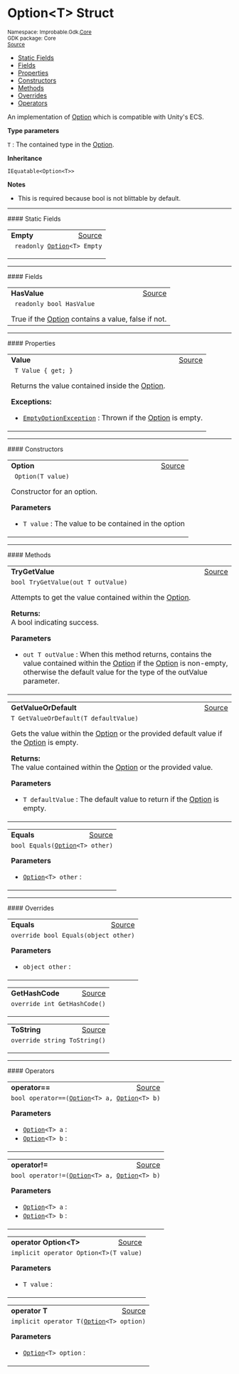 
# Option&lt;T&gt; Struct
<sup>
Namespace: Improbable.Gdk.<a href="{{urlRoot}}/api/core-index">Core</a><br/>
GDK package: Core<br/>
<a href="https://www.github.com/spatialos/gdk-for-unity/blob/15bb5eac/workers/unity/Packages/io.improbable.gdk.core/Components/Option.cs/#L13">Source</a>
<style>
a code {
                    padding: 0em 0.25em!important;
}
code {
                    background-color: #ffffff!important;
}
</style>
</sup>
<nav id="pageToc" class="page-toc"><ul><li><a href="#static-fields">Static Fields</a>
<li><a href="#fields">Fields</a>
<li><a href="#properties">Properties</a>
<li><a href="#constructors">Constructors</a>
<li><a href="#methods">Methods</a>
<li><a href="#overrides">Overrides</a>
<li><a href="#operators">Operators</a>
</ul></nav>

</p>



<p>An implementation of <a href="{{urlRoot}}/api/core/option">Option</a> which is compatible with Unity's ECS. </p>


</p>

<b>Type parameters</b>

<code>T</code> : The contained type in the <a href="{{urlRoot}}/api/core/option">Option</a>.


</p>

<b>Inheritance</b>

<code>IEquatable&lt;Option&lt;T&gt;&gt;</code>


</p>

<b>Notes</b>

- This is required because bool is not blittable by default. 




</p>
<hr style="width:100%; border-top-color:#d8d8d8" />
#### Static Fields


</p>




<table width="100%">
    <tr>
        <td style="border-right:none"><b>Empty</b></td>
        <td style="border-left:none; text-align:right"><a href="https://www.github.com/spatialos/gdk-for-unity/blob/15bb5eac/workers/unity/Packages/io.improbable.gdk.core/Components/Option.cs/#L15">Source</a></td>
    </tr>
    <tr>
        <td colspan="2">
<code> readonly <a href="{{urlRoot}}/api/core/option">Option</a>&lt;T&gt; Empty</code></p>


</td>
    </tr>
</table>




</p>
<hr style="width:100%; border-top-color:#d8d8d8" />
#### Fields


</p>




<table width="100%">
    <tr>
        <td style="border-right:none"><b>HasValue</b></td>
        <td style="border-left:none; text-align:right"><a href="https://www.github.com/spatialos/gdk-for-unity/blob/15bb5eac/workers/unity/Packages/io.improbable.gdk.core/Components/Option.cs/#L20">Source</a></td>
    </tr>
    <tr>
        <td colspan="2">
<code> readonly bool HasValue</code></p>
True if the <a href="{{urlRoot}}/api/core/option">Option</a> contains a value, false if not. 

</td>
    </tr>
</table>





</p>
<hr style="width:100%; border-top-color:#d8d8d8" />
#### Properties


</p>




<table width="100%">
    <tr>
        <td style="border-right:none"><b>Value</b></td>
        <td style="border-left:none; text-align:right"><a href="https://www.github.com/spatialos/gdk-for-unity/blob/15bb5eac/workers/unity/Packages/io.improbable.gdk.core/Components/Option.cs/#L30">Source</a></td>
    </tr>
    <tr>
        <td colspan="2">
<code> T Value { get; }</code></p>
Returns the value contained inside the <a href="{{urlRoot}}/api/core/option">Option</a>. 


</p>

<b>Exceptions:</b>

<ul>
<li><code><a href="{{urlRoot}}/api/core/empty-option-exception">EmptyOptionException</a></code> : Thrown if the <a href="{{urlRoot}}/api/core/option">Option</a> is empty. </li>
</ul>


</td>
    </tr>
</table>





</p>
<hr style="width:100%; border-top-color:#d8d8d8" />
#### Constructors


</p>




<table width="100%">
    <tr>
        <td style="border-right:none"><b>Option</b></td>
        <td style="border-left:none; text-align:right"><a href="https://www.github.com/spatialos/gdk-for-unity/blob/15bb5eac/workers/unity/Packages/io.improbable.gdk.core/Components/Option.cs/#L49">Source</a></td>
    </tr>
    <tr>
        <td colspan="2">
<code> Option(T value)</code></p>
Constructor for an option. 


</p>

<b>Parameters</b>

<ul>
<li><code>T value</code> : The value to be contained in the option </li>
</ul>





</td>
    </tr>
</table>




</p>
<hr style="width:100%; border-top-color:#d8d8d8" />
#### Methods


</p>




<table width="100%">
    <tr>
        <td style="border-right:none"><b>TryGetValue</b></td>
        <td style="border-left:none; text-align:right"><a href="https://www.github.com/spatialos/gdk-for-unity/blob/15bb5eac/workers/unity/Packages/io.improbable.gdk.core/Components/Option.cs/#L65">Source</a></td>
    </tr>
    <tr>
        <td colspan="2">
<code>bool TryGetValue(out T outValue)</code></p>
Attempts to get the value contained within the <a href="{{urlRoot}}/api/core/option">Option</a>. 
</p><b>Returns:</b></br>A bool indicating success. 

</p>

<b>Parameters</b>

<ul>
<li><code>out T outValue</code> : When this method returns, contains the value contained within the <a href="{{urlRoot}}/api/core/option">Option</a> if the <a href="{{urlRoot}}/api/core/option">Option</a> is non-empty, otherwise the default value for the type of the outValue parameter. </li>
</ul>





</td>
    </tr>
</table>


<table width="100%">
    <tr>
        <td style="border-right:none"><b>GetValueOrDefault</b></td>
        <td style="border-left:none; text-align:right"><a href="https://www.github.com/spatialos/gdk-for-unity/blob/15bb5eac/workers/unity/Packages/io.improbable.gdk.core/Components/Option.cs/#L80">Source</a></td>
    </tr>
    <tr>
        <td colspan="2">
<code>T GetValueOrDefault(T defaultValue)</code></p>
Gets the value within the <a href="{{urlRoot}}/api/core/option">Option</a> or the provided default value if the <a href="{{urlRoot}}/api/core/option">Option</a> is empty. 
</p><b>Returns:</b></br>The value contained within the <a href="{{urlRoot}}/api/core/option">Option</a> or the provided value. 

</p>

<b>Parameters</b>

<ul>
<li><code>T defaultValue</code> : The default value to return if the <a href="{{urlRoot}}/api/core/option">Option</a> is empty. </li>
</ul>





</td>
    </tr>
</table>


<table width="100%">
    <tr>
        <td style="border-right:none"><b>Equals</b></td>
        <td style="border-left:none; text-align:right"><a href="https://www.github.com/spatialos/gdk-for-unity/blob/15bb5eac/workers/unity/Packages/io.improbable.gdk.core/Components/Option.cs/#L90">Source</a></td>
    </tr>
    <tr>
        <td colspan="2">
<code>bool Equals(<a href="{{urlRoot}}/api/core/option">Option</a>&lt;T&gt; other)</code></p>



</p>

<b>Parameters</b>

<ul>
<li><code><a href="{{urlRoot}}/api/core/option">Option</a>&lt;T&gt; other</code> : </li>
</ul>





</td>
    </tr>
</table>




</p>
<hr style="width:100%; border-top-color:#d8d8d8" />
#### Overrides


</p>




<table width="100%">
    <tr>
        <td style="border-right:none"><b>Equals</b></td>
        <td style="border-left:none; text-align:right"><a href="https://www.github.com/spatialos/gdk-for-unity/blob/15bb5eac/workers/unity/Packages/io.improbable.gdk.core/Components/Option.cs/#L85">Source</a></td>
    </tr>
    <tr>
        <td colspan="2">
<code>override bool Equals(object other)</code></p>



</p>

<b>Parameters</b>

<ul>
<li><code>object other</code> : </li>
</ul>





</td>
    </tr>
</table>


<table width="100%">
    <tr>
        <td style="border-right:none"><b>GetHashCode</b></td>
        <td style="border-left:none; text-align:right"><a href="https://www.github.com/spatialos/gdk-for-unity/blob/15bb5eac/workers/unity/Packages/io.improbable.gdk.core/Components/Option.cs/#L115">Source</a></td>
    </tr>
    <tr>
        <td colspan="2">
<code>override int GetHashCode()</code></p>






</td>
    </tr>
</table>


<table width="100%">
    <tr>
        <td style="border-right:none"><b>ToString</b></td>
        <td style="border-left:none; text-align:right"><a href="https://www.github.com/spatialos/gdk-for-unity/blob/15bb5eac/workers/unity/Packages/io.improbable.gdk.core/Components/Option.cs/#L120">Source</a></td>
    </tr>
    <tr>
        <td colspan="2">
<code>override string ToString()</code></p>






</td>
    </tr>
</table>




</p>
<hr style="width:100%; border-top-color:#d8d8d8" />
#### Operators


</p>




<table width="100%">
    <tr>
        <td style="border-right:none"><b>operator==</b></td>
        <td style="border-left:none; text-align:right"><a href="https://www.github.com/spatialos/gdk-for-unity/blob/15bb5eac/workers/unity/Packages/io.improbable.gdk.core/Components/Option.cs/#L105">Source</a></td>
    </tr>
    <tr>
        <td colspan="2">
<code>bool operator==(<a href="{{urlRoot}}/api/core/option">Option</a>&lt;T&gt; a, <a href="{{urlRoot}}/api/core/option">Option</a>&lt;T&gt; b)</code></p>



</p>

<b>Parameters</b>

<ul>
<li><code><a href="{{urlRoot}}/api/core/option">Option</a>&lt;T&gt; a</code> : </li>
<li><code><a href="{{urlRoot}}/api/core/option">Option</a>&lt;T&gt; b</code> : </li>
</ul>





</td>
    </tr>
</table>


<table width="100%">
    <tr>
        <td style="border-right:none"><b>operator!=</b></td>
        <td style="border-left:none; text-align:right"><a href="https://www.github.com/spatialos/gdk-for-unity/blob/15bb5eac/workers/unity/Packages/io.improbable.gdk.core/Components/Option.cs/#L110">Source</a></td>
    </tr>
    <tr>
        <td colspan="2">
<code>bool operator!=(<a href="{{urlRoot}}/api/core/option">Option</a>&lt;T&gt; a, <a href="{{urlRoot}}/api/core/option">Option</a>&lt;T&gt; b)</code></p>



</p>

<b>Parameters</b>

<ul>
<li><code><a href="{{urlRoot}}/api/core/option">Option</a>&lt;T&gt; a</code> : </li>
<li><code><a href="{{urlRoot}}/api/core/option">Option</a>&lt;T&gt; b</code> : </li>
</ul>





</td>
    </tr>
</table>


<table width="100%">
    <tr>
        <td style="border-right:none"><b>operator Option&lt;T&gt;</b></td>
        <td style="border-left:none; text-align:right"><a href="https://www.github.com/spatialos/gdk-for-unity/blob/15bb5eac/workers/unity/Packages/io.improbable.gdk.core/Components/Option.cs/#L125">Source</a></td>
    </tr>
    <tr>
        <td colspan="2">
<code>implicit operator Option&lt;T&gt;(T value)</code></p>



</p>

<b>Parameters</b>

<ul>
<li><code>T value</code> : </li>
</ul>





</td>
    </tr>
</table>


<table width="100%">
    <tr>
        <td style="border-right:none"><b>operator T</b></td>
        <td style="border-left:none; text-align:right"><a href="https://www.github.com/spatialos/gdk-for-unity/blob/15bb5eac/workers/unity/Packages/io.improbable.gdk.core/Components/Option.cs/#L130">Source</a></td>
    </tr>
    <tr>
        <td colspan="2">
<code>implicit operator T(<a href="{{urlRoot}}/api/core/option">Option</a>&lt;T&gt; option)</code></p>



</p>

<b>Parameters</b>

<ul>
<li><code><a href="{{urlRoot}}/api/core/option">Option</a>&lt;T&gt; option</code> : </li>
</ul>





</td>
    </tr>
</table>



